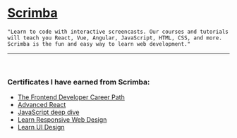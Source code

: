 # [Scrimba](https://scrimba.com/)

`"Learn to code with interactive screencasts. Our courses and tutorials will teach you React, Vue, Angular, JavaScript, HTML, CSS, and more. Scrimba is the fun and easy way to learn web development."`

---

<br />

### Certificates I have earned from Scrimba:

- [The Frontend Developer Career Path](https://github.mndev.eu/Certificates/tree/main/Scrimba/The%20Frontend%20Developer%20Career%20Path)
- [Advanced React](https://github.mndev.eu/Certificates/tree/main/Scrimba/Advanced%20React)
- [JavaScript deep dive](https://github.mndev.eu/Certificates/tree/main/Scrimba/JavaScript%20deep%20dive)
- [Learn Responsive Web Design](https://github.mndev.eu/Certificates/tree/main/Scrimba/Learn%20Responsive%20Web%20Design)
- [Learn UI Design](https://github.mndev.eu/Certificates/tree/main/Scrimba/Learn%20UI%20Design)
